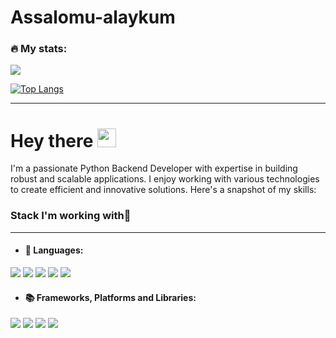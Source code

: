 # Assalomu-alaykum

### 🔥 My stats:

<img src="https://github-readme-streak-stats.herokuapp.com/?user=rahmatullayevamohichehra" />

[![Top Langs](https://github-readme-stats.vercel.app/api/top-langs/?username=rahmatullayevamohichehra&layout=compact&theme=vision-friendly-dark)](https://github.com/anuraghazra/github-readme-stats)

---
<h1>
  Hey there
  <img src="https://media.giphy.com/media/hvRJCLFzcasrR4ia7z/giphy.gif" width="30px"/>
</h1 align="center">
<p>
  I'm a passionate Python Backend Developer with expertise in building robust and scalable applications. I enjoy working with various technologies to create efficient and innovative solutions. Here's a snapshot of my skills:
</p>

### Stack I'm working with👜
---

- <h4>📝 Languages:</h4>
<div>
  <img src= "https://camo.githubusercontent.com/69ab3d5d4f1a013fb242d8ab82efc118146fcb72791937a0495f05c829d0f9b2/68747470733a2f2f696d672e736869656c64732e696f2f62616467652f632b2b2d2532333030353939432e7376673f7374796c653d666f722d7468652d6261646765266c6f676f3d63253242253242266c6f676f436f6c6f723d7768697465"/>
  <img src="https://camo.githubusercontent.com/53ec2e58e03ba275d9b3a386abd96a243cf744a1a7121bdf8262fc8ae6ebc335/68747470733a2f2f696d672e736869656c64732e696f2f62616467652f6a6176617363726970742d2532333332333333302e7376673f7374796c653d666f722d7468652d6261646765266c6f676f3d6a617661736372697074266c6f676f436f6c6f723d253233463744463145"/>
  <img src="https://camo.githubusercontent.com/0562f16a4ae7e35dae6087bf8b7805fb7e664a9e7e20ae6d163d94e56b94f32d/68747470733a2f2f696d672e736869656c64732e696f2f62616467652f707974686f6e2d3336373041303f7374796c653d666f722d7468652d6261646765266c6f676f3d707974686f6e266c6f676f436f6c6f723d666664643534"/>
  <img src="https://camo.githubusercontent.com/0562f16a4ae7e35dae6087bf8b7805fb7e664a9e7e20ae6d163d94e56b94f32d/68747470733a2f2f696d672e736869656c64732e696f2f62616467652f707974686f6e2d3336373041303f7374796c653d666f722d7468652d6261646765266c6f676f3d707974686f6e266c6f676f436f6c6f723d666664643534"/>
  <img src="https://camo.githubusercontent.com/d2d15ebfda06b6a91a20ac09e9be67a0cb2d9a76b808dace8a724303e6a856db/68747470733a2f2f696d672e736869656c64732e696f2f62616467652f79616d6c2d2532336666666666662e7376673f7374796c653d666f722d7468652d6261646765266c6f676f3d79616d6c266c6f676f436f6c6f723d313531353135"/>
</div>


- <h4>📚 Frameworks, Platforms and Libraries:</h4>
<div>
   <img src="https://camo.githubusercontent.com/d4a4a1212692f621dfe93baedf9de28028d4a8e4a69d53c898f799cf64975450/68747470733a2f2f696d672e736869656c64732e696f2f62616467652f63656c6572792d2532336139636335342e7376673f7374796c653d666f722d7468652d6261646765266c6f676f3d63656c657279266c6f676f436f6c6f723d646466346134"/>
   <img src="https://camo.githubusercontent.com/6d5704fb73e1524be26bec29f0065acec83252fe818a4bd58dfbf09f23db8a6a/68747470733a2f2f696d672e736869656c64732e696f2f62616467652f646a616e676f2d2532333039324532302e7376673f7374796c653d666f722d7468652d6261646765266c6f676f3d646a616e676f266c6f676f436f6c6f723d7768697465"/>
   <img src="https://camo.githubusercontent.com/6d56faef03529ac56db4d6f0945f8deff412674e8ce7a77791fd7e41b771ac4b/68747470733a2f2f696d672e736869656c64732e696f2f62616467652f466173744150492d3030353537313f7374796c653d666f722d7468652d6261646765266c6f676f3d66617374617069"/>
   <img src="https://camo.githubusercontent.com/aac74ca85b21ed1ff4fa88dda8712fce9cddbf786bdf807231e6179f70003ac5/68747470733a2f2f696d672e736869656c64732e696f2f62616467652f4a57542d626c61636b3f7374796c653d666f722d7468652d6261646765266c6f676f3d4a534f4e253230776562253230746f6b656e73"/>
</div>

